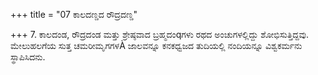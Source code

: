 +++
title = "07 ಕಾಲದಣ್ಡದ ರೌದ್ರದಣ್ಡ"

+++
7. ಕಾಲದಂಡ, ರೌದ್ರದಂಡ  ಮತ್ತು ಶ್ರೇಷ್ಠವಾದ ಬ್ರಹ್ಮದಂqಗಳು ರಥದ ಅಂಚುಗಳಲ್ಲಿದ್ದು ಶೋಭಿಸುತ್ತಿದ್ದವು.   ಮೇಲುಹಲಗೆಯ ಸುತ್ತ ಚಮರೀಮೃಗಗಳÀ ಜಾಲವನ್ನೂ ಕನಕಧ್ವಜದ ತುದಿಯಲ್ಲಿ ನಂದಿಯನ್ನೂ ವಿಶ್ವಕರ್ಮನು ಸ್ಥಾಪಿಸಿದನು.